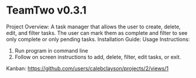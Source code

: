 # TeamTwo v0.3.1
Project Overview: A task manager that allows the user to create, delete, edit, and filter tasks. The user can mark them as complete and filter to see only complete or only pending tasks.
Installation Guide:
Usage Instructions:
1. Run program in command line
2. Follow on screen instructions to add, delete, filter, edit tasks, or exit.
   
Kanban: https://github.com/users/calebclayson/projects/2/views/1
